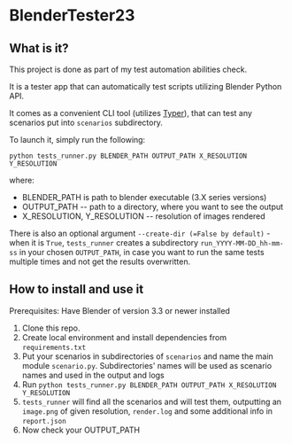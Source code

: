 # BlenderTester23
## What is it?
This project is done as part of my test automation abilities check.

It is a tester app that can automatically test scripts utilizing Blender Python API.

It comes as a convenient CLI tool (utilizes [Typer](https://typer.tiangolo.com/)), that can test any scenarios put into `scenarios` subdirectory.

To launch it, simply run the following:
```
python tests_runner.py BLENDER_PATH OUTPUT_PATH X_RESOLUTION Y_RESOLUTION
```
where:
* BLENDER_PATH is path to blender executable (3.X series versions)
* OUTPUT_PATH -- path to a directory, where you want to see the output
* X_RESOLUTION, Y_RESOLUTION -- resolution of images rendered

There is also an optional argument `--create-dir (=False by default)` - when it is `True`, `tests_runner` creates a subdirectory `run_YYYY-MM-DD_hh-mm-ss` in your chosen `OUTPUT_PATH`, in case you want to run the same tests multiple times and not get the results overwritten.

## How to install and use it
Prerequisites: Have Blender of version 3.3 or newer installed
1. Clone this repo.
1. Create local environment and install dependencies from `requirements.txt`
1. Put your scenarios in subdirectories of `scenarios` and name the main module `scenario.py`. Subdirectories' names will be used as scenario names and used in the output and logs
1. Run `python tests_runner.py BLENDER_PATH OUTPUT_PATH X_RESOLUTION Y_RESOLUTION`
1. `tests_runner` will find all the scenarios and will test them, outputting an `image.png` of given resolution, `render.log` and some additional info in `report.json`
1. Now check your OUTPUT_PATH
